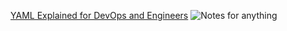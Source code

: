 [YAML Explained for DevOps and Engineers](https://www.youtube.com/watch?v=AEwty5sXCm4)
![Notes for anything](https://github.com/user-attachments/assets/023b24fc-c0a9-49d6-9d70-86266fa3560e)
